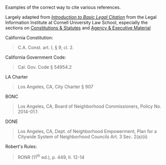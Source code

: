 ---
---

Examples of the correct way to cite various references.

Largely adapted from [*Introduction to Basic Legal
Citation*](https://www.law.cornell.edu/citation/) from the Legal Information
Institute at Cornell University Law School, especially the sections on
[Constitutions & Statutes](https://www.law.cornell.edu/citation/2-300) and
[Agency & Executive Material](https://www.law.cornell.edu/citation/2-400)

California Constitution:

> C.A. Const. art. I, § 9, cl. 2.

California Government Code:

> Cal. Gov. Code § 54954.2

LA Charter

> Los Angeles, CA, City Charter § 907

BONC

> Los Angeles, CA, Board of Neighborhood Commissioners, Policy No. 2014-01.1

DONE

> Los Angeles, CA, Dept. of Neighborhood Empowerment, Plan for a Citywide System of Neighborhood Councils Art. 3 Sec. 2(a)(ii)

Robert's Rules:

> RONR (11<sup>th</sup> ed.), p. 449, II. 12-14
